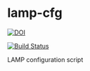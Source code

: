 # lamp-cfg

[![DOI](https://zenodo.org/badge/4102/sinfallas/lamp-cfg.svg)](https://zenodo.org/badge/latestdoi/4102/sinfallas/lamp-cfg)

[![Build Status](https://travis-ci.org/sinfallas/lamp-cfg.svg)](https://travis-ci.org/sinfallas/lamp-cfg)

LAMP configuration script
